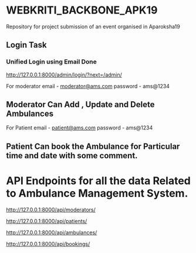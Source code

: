 # WEBKRITI_BACKBONE_APK19
Repository for project submission of an event organised in Aparoksha19

## Login Task
###  Unified Login using Email Done

http://127.0.0.1:8000/admin/login/?next=/admin/

For moderator 
email - moderator@ams.com
password - ams@1234

## Moderator Can Add , Update and Delete Ambulances

For Patient
email - patient@ams.com
password - ams@1234

## Patient Can book the Ambulance for Particular time and date with some comment.

# API Endpoints for all the data Related to Ambulance Management System.

http://127.0.0.1:8000/api/moderators/

http://127.0.0.1:8000/api/patients/

http://127.0.0.1:8000/api/ambulances/

http://127.0.0.1:8000/api/bookings/


